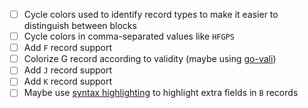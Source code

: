 * [ ] Cycle colors used to identify record types to make it easier to distinguish between blocks
* [ ] Cycle colors in comma-separated values like `HFGPS`
* [ ] Add `F` record support
* [ ] Colorize G record according to validity (maybe using [go-vali](https://github.com/twpayne/go-vali))
* [ ] Add `J` record support
* [ ] Add `K` record support
* [ ] Maybe use [syntax highlighting](https://code.visualstudio.com/api/language-extensions/semantic-highlight-guide) to highlight extra fields in `B` records